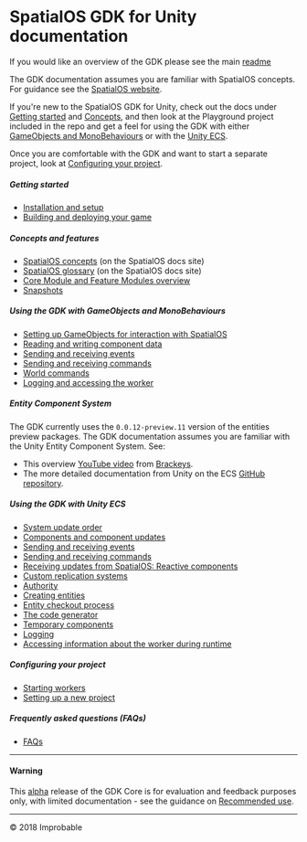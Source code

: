 # SpatialOS GDK for Unity documentation

If you would like an overview of the GDK please see the main [readme](../README.md)

The GDK documentation assumes you are familiar with SpatialOS concepts. For guidance see the [SpatialOS website](https://docs.improbable.io/reference/latest/shared/concepts/spatialos).

If you're new to the SpatialOS GDK for Unity, check out the docs under [Getting started](#getting-started) and [Concepts](#concepts-and-features), and then look at the Playground project included in the repo and get a feel for using the GDK with either [GameObjects and MonoBehaviours](#using-the-gdk-with-gameobjects-and-monobehaviours) or with the [Unity ECS](#using-the-gdk-with-unity-ecs).

Once you are comfortable with the GDK and want to start a separate project, look at [Configuring your project](#configuring-your-project).

##### Getting started
* [Installation and setup](setup-and-installing.md)
* [Building and deploying your game](content/build-and-deploy.md)

##### Concepts and features
* [SpatialOS concepts](https://docs.improbable.io/reference/latest/shared/concepts/spatialos) (on the SpatialOS docs site)
* [SpatialOS glossary](https://docs.improbable.io/reference/latest/shared/glossary) (on the SpatialOS docs site)
* [Core Module and Feature Modules overview](content/ecs/core-and-feature-module-overview.md)
* [Snapshots](content/snapshots.md)

##### Using the GDK with GameObjects and MonoBehaviours
* [Setting up GameObjects for interaction with SpatialOS](content/gameobject/set-up-gameobjects.md)
* [Reading and writing component data](content/gameobject/reading-and-writing-component-data.md)
* [Sending and receiving events](content/gameobject/sending-receiving-commands.md)
* [Sending and receiving commands](content/gameobject/sending-receiving-events.md)
* [World commands](content/gameobject/world-commands.md)
* [Logging and accessing the worker](content/gameobject/logging-and-accessing-the-worker.md)

##### Entity Component System
The GDK currently uses the `0.0.12-preview.11` version of the entities preview packages.
The GDK documentation assumes you are familiar with the Unity Entity Component System. See:
* This overview [YouTube video](https://www.youtube.com/watch?v=_U9wRgQyy6s) from [Brackeys](http://brackeys.com/).
* The more detailed documentation from Unity on the ECS [GitHub repository](https://github.com/Unity-Technologies/EntityComponentSystemSamples/blob/master/Documentation/index.md).

##### Using the GDK with Unity ECS
* [System update order](content/ecs/system-update-order.md)
* [Components and component updates](content/ecs/component-data.md)
* [Sending and receiving events](content/ecs/events.md)
* [Sending and receiving commands](content/ecs/commands.md)
* [Receiving updates from SpatialOS: Reactive components](content/ecs/reactive-components.md)
* [Custom replication systems](content/ecs/custom-replication-system.md)
* [Authority](content/ecs/authority.md)
* [Creating entities](content/ecs/create-entity.md)
* [Entity checkout process](content/ecs/entity-checkout-process.md)
* [The code generator](content/ecs/code-generator.md)
* [Temporary components](content/ecs/temporary-components.md)
* [Logging](content/ecs/logging.md)
* [Accessing information about the worker during runtime](content/ecs/accessing-worker-info.md)

##### Configuring your project
* [Starting workers](content/workers.md)
* [Setting up a new project](content/set-up-new-project.md)

##### Frequently asked questions (FAQs)
* [FAQs](content/faqs/faqs.md)

---
#### Warning
This [alpha](https://docs.improbable.io/reference/latest/shared/release-policy#maturity-stages) release of the GDK Core is for evaluation and feedback purposes only, with limited documentation - see the guidance on [Recommended use](../README.md#recommended-use).

----
&copy; 2018 Improbable
